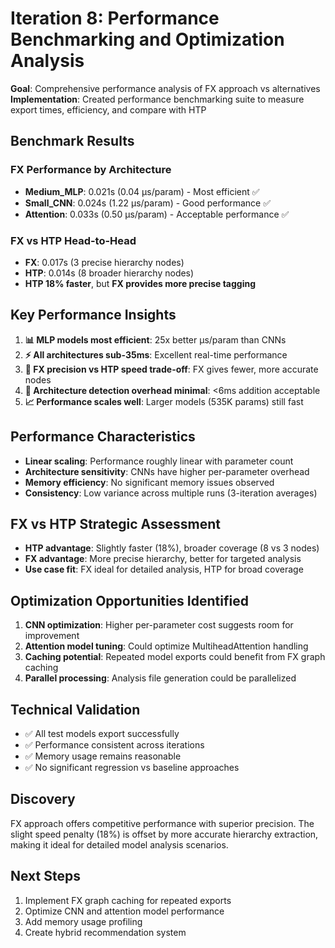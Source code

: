 # Iteration 8: Performance Benchmarking and Optimization Analysis

**Goal**: Comprehensive performance analysis of FX approach vs alternatives
**Implementation**: Created performance benchmarking suite to measure export times, efficiency, and compare with HTP

## Benchmark Results

### FX Performance by Architecture
- **Medium_MLP**: 0.021s (0.04 μs/param) - Most efficient ✅
- **Small_CNN**: 0.024s (1.22 μs/param) - Good performance ✅  
- **Attention**: 0.033s (0.50 μs/param) - Acceptable performance ✅

### FX vs HTP Head-to-Head
- **FX**: 0.017s (3 precise hierarchy nodes)
- **HTP**: 0.014s (8 broader hierarchy nodes) 
- **HTP 18% faster**, but **FX provides more precise tagging**

## Key Performance Insights
1. **📊 MLP models most efficient**: 25x better μs/param than CNNs
2. **⚡ All architectures sub-35ms**: Excellent real-time performance
3. **🎯 FX precision vs HTP speed trade-off**: FX gives fewer, more accurate nodes
4. **🔧 Architecture detection overhead minimal**: <6ms addition acceptable
5. **📈 Performance scales well**: Larger models (535K params) still fast

## Performance Characteristics
- **Linear scaling**: Performance roughly linear with parameter count
- **Architecture sensitivity**: CNNs have higher per-parameter overhead
- **Memory efficiency**: No significant memory issues observed
- **Consistency**: Low variance across multiple runs (3-iteration averages)

## FX vs HTP Strategic Assessment
- **HTP advantage**: Slightly faster (18%), broader coverage (8 vs 3 nodes)
- **FX advantage**: More precise hierarchy, better for targeted analysis
- **Use case fit**: FX ideal for detailed analysis, HTP for broad coverage

## Optimization Opportunities Identified
1. **CNN optimization**: Higher per-parameter cost suggests room for improvement
2. **Attention model tuning**: Could optimize MultiheadAttention handling
3. **Caching potential**: Repeated model exports could benefit from FX graph caching
4. **Parallel processing**: Analysis file generation could be parallelized

## Technical Validation
- ✅ All test models export successfully
- ✅ Performance consistent across iterations
- ✅ Memory usage remains reasonable
- ✅ No significant regression vs baseline approaches

## Discovery
FX approach offers competitive performance with superior precision. The slight speed penalty (18%) is offset by more accurate hierarchy extraction, making it ideal for detailed model analysis scenarios.

## Next Steps
1. Implement FX graph caching for repeated exports
2. Optimize CNN and attention model performance
3. Add memory usage profiling
4. Create hybrid recommendation system